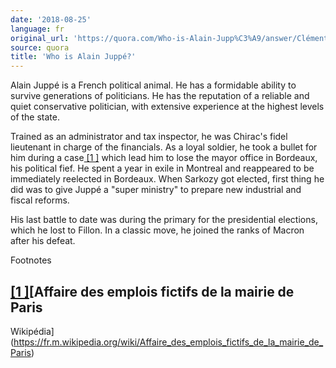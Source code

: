 ```yaml
---
date: '2018-08-25'
language: fr
original_url: 'https://quora.com/Who-is-Alain-Jupp%C3%A9/answer/Clément-Renaud'
source: quora
title: 'Who is Alain Juppé?'
---
```


Alain Juppé is a French political animal. He has a formidable ability to
survive generations of politicians. He has the reputation of a reliable
and quiet conservative politician, with extensive experience at the
highest levels of the state.

Trained as an administrator and tax inspector, he was Chirac's fidel
lieutenant in charge of the financials. As a loyal soldier, he took a
bullet for him during a case[ [1 ]](#LBMUn) which lead him to lose the
mayor office in Bordeaux, his political fief. He spent a year in exile
in Montreal and reappeared to be immediately reelected in Bordeaux. When
Sarkozy got elected, first thing he did was to give Juppé a "super
ministry" to prepare new industrial and fiscal reforms.

His last battle to date was during the primary for the presidential
elections, which he lost to Fillon. In a classic move, he joined the
ranks of Macron after his defeat.

Footnotes

[ [1 ]](#cite-LBMUn)[Affaire des emplois fictifs de la mairie de Paris
---
Wikipédia](https://fr.m.wikipedia.org/wiki/Affaire_des_emplois_fictifs_de_la_mairie_de_Paris)
